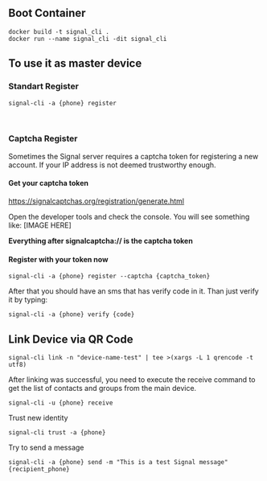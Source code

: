 ## Boot Container
```
docker build -t signal_cli .
docker run --name signal_cli -dit signal_cli 
```

## To use it as master device

### Standart Register
```
signal-cli -a {phone} register
```

<br>

### Captcha Register
Sometimes the Signal server requires a captcha token for registering a new account. If your IP address is not deemed trustworthy enough.

#### Get your captcha token
https://signalcaptchas.org/registration/generate.html

Open the developer tools and check the console. You will see something like:
[IMAGE HERE]

**Everything after signalcaptcha:// is the captcha token**

#### Register with your token now
```
signal-cli -a {phone} register --captcha {captcha_token}
```

After that you should have an sms that has verify code in it. Than just verify it by typing:
```
signal-cli -a {phone} verify {code}
```

## Link Device via QR Code
```
signal-cli link -n "device-name-test" | tee >(xargs -L 1 qrencode -t utf8)
```

After linking was successful, you need to execute the receive command to get the list of contacts and groups from the main device.
```
signal-cli -u {phone} receive
```

Trust new identity
```
signal-cli trust -a {phone}
```

Try to send a message
```
signal-cli -a {phone} send -m "This is a test Signal message" {recipient_phone}
```